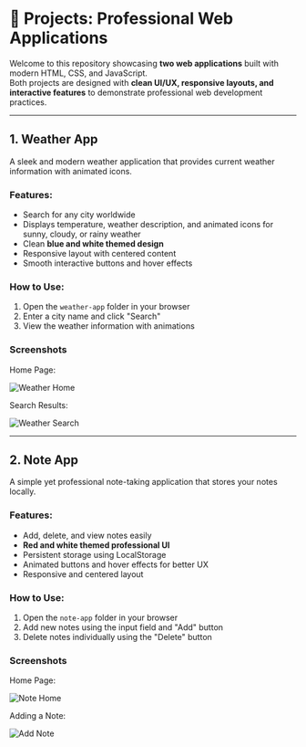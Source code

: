 # 🌟 Projects: Professional Web Applications

Welcome to this repository showcasing **two web applications** built with modern HTML, CSS, and JavaScript.  
Both projects are designed with **clean UI/UX, responsive layouts, and interactive features** to demonstrate professional web development practices.

---

## 1. Weather App

A sleek and modern weather application that provides current weather information with animated icons.

### Features:
- Search for any city worldwide
- Displays temperature, weather description, and animated icons for sunny, cloudy, or rainy weather
- Clean **blue and white themed design**
- Responsive layout with centered content
- Smooth interactive buttons and hover effects

### How to Use:
1. Open the `weather-app` folder in your browser
2. Enter a city name and click "Search"
3. View the weather information with animations
 
### Screenshots

Home Page:

![Weather Home](weather-app/screenshots/weather-home.png)

Search Results:

![Weather Search](weather-app/screenshots/weather-search.png)

---

## 2. Note App

A simple yet professional note-taking application that stores your notes locally.

### Features:
- Add, delete, and view notes easily
- **Red and white themed professional UI**
- Persistent storage using LocalStorage
- Animated buttons and hover effects for better UX
- Responsive and centered layout

### How to Use:
1. Open the `note-app` folder in your browser
2. Add new notes using the input field and "Add" button
3. Delete notes individually using the "Delete" button

### Screenshots

Home Page:

![Note Home](note-app/screenshots/note-home.png)

Adding a Note:

![Add Note](note-app/screenshots/note-add.png)
